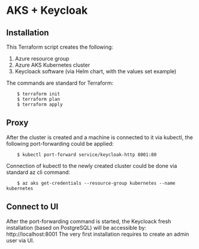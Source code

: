 # AKS + Keycloak

## Installation

This Terraform script creates the following:

1. Azure resource group
1. Azure AKS Kubernetes cluster
1. Keycloack software (via Helm chart, with the values set example)

The commands are standard for Terraform:

        $ terraform init
        $ terraform plan
        $ terraform apply

## Proxy

After the cluster is created and a machine is connected to it via kubectl, the following port-forwarding could be applied:

        $ kubectl port-forward service/keycloak-http 8001:80

Connection of kubectl to the newly created cluster could be done via standard az cli command:

        $ az aks get-credentials --resource-group kubernetes --name kubernetes

## Connect to UI

After the port-forwarding command is started, the Keycloack fresh installation (based on PostgreSQL) will be accessible by: http://localhost:8001 The very first installation requires to create an admin user via UI.